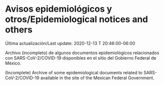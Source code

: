 # Avisos epidemiológicos y otros/Epidemiological notices and others

Última actualización/Last update: 2020-12-13 T 20:46:00-06:00 

Archivo (incompleto) de algunos documentos epidemiológicos relacionados con SARS-CoV-2/COVID-19 disponibles en el sitio del Gobierno Federal de México.

(Incomplete) Archive of some epidemiological documents related to SARS-CoV-2/COVID-19 available in the site of the Mexican Federal Government.
